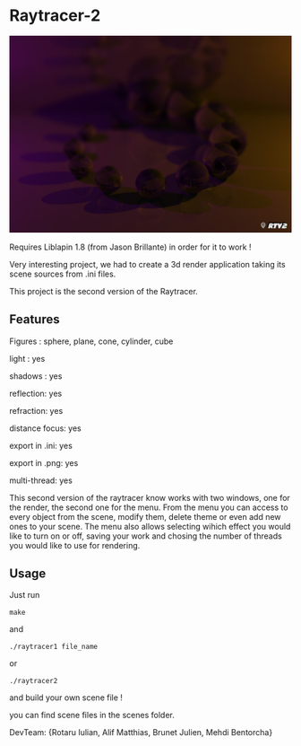 # Raytracer-2

![alt tag](./onyx_blur_close.png)

Requires Liblapin 1.8 (from Jason Brillante) in order for it to work !

Very interesting project, we had to create a 3d render application taking its scene sources from .ini files.

This project is the second version of the Raytracer.

## Features

Figures : sphere, plane, cone, cylinder, cube

light : yes

shadows : yes

reflection: yes

refraction: yes

distance focus: yes

export in .ini: yes

export in .png: yes

multi-thread: yes

This second version of the raytracer know works with two windows, one for the render, the second one for the menu.
From the menu you can access to every object from the scene, modify them, delete theme or even add new ones to your scene.
The menu also allows selecting wihich effect you would like to turn on or off, saving your work and chosing the number of threads you would like to use for rendering.

## Usage

Just run
```
make
```

and
```
./raytracer1 file_name
```

or 

```
./raytracer2
```

and build your own scene file !

you can find scene files in the scenes folder.

DevTeam: {Rotaru Iulian, Alif Matthias, Brunet Julien, Mehdi Bentorcha}